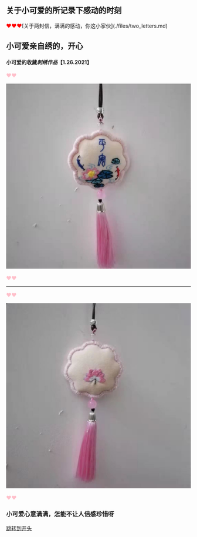 ## 关于小可爱的所记录下感动的时刻
<p><font color="red">&hearts;&hearts;&hearts;</font>[关于两封信，满满的感动，你这小家伙](./files/two_letters.md)</p>  



## 小可爱亲自绣的，开心


#### 小可爱的收藏*刺绣作品*【1.26.2021】


<font color="pink">&hearts;&hearts;</font>


![正面](./images/正面.jpg)


<font color="pink">&hearts;&hearts;</font>


----------------

<font color="pink">&hearts;&hearts;</font>


![背面](./images/背面.jpg)


<font color="pink">&hearts;&hearts;</font>



### 小可爱心意满满，怎能不让人倍感珍惜呀
[跳转到开头](#珍宝阁楼.md)
